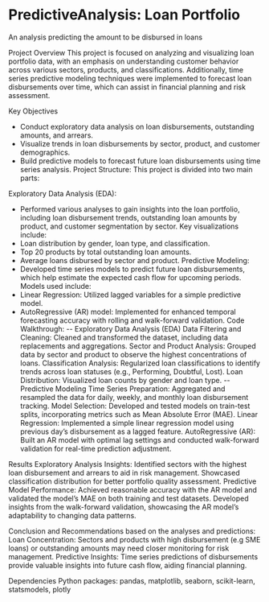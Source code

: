 # PredictiveAnalysis: Loan Portfolio
An analysis predicting the amount to be disbursed in loans 

Project Overview
This project is focused on analyzing and visualizing loan portfolio data, with an emphasis on understanding customer behavior across various sectors, products, and classifications. Additionally, time series predictive modeling techniques were implemented to forecast loan disbursements over time, which can assist in financial planning and risk assessment.

Key Objectives
- Conduct exploratory data analysis on loan disbursements, outstanding amounts, and arrears.
- Visualize trends in loan disbursements by sector, product, and customer demographics.
- Build predictive models to forecast future loan disbursements using time series analysis.
Project Structure: This project is divided into two main parts:

Exploratory Data Analysis (EDA):
- Performed various analyses to gain insights into the loan portfolio, including loan disbursement trends, outstanding loan amounts by product, and customer segmentation by sector.
Key visualizations include:
- Loan distribution by gender, loan type, and classification.
- Top 20 products by total outstanding loan amounts.
- Average loans disbursed by sector and product.
Predictive Modeling:
- Developed time series models to predict future loan disbursements, which help estimate the expected cash flow for upcoming periods.
Models used include:
- Linear Regression: Utilized lagged variables for a simple predictive model.
- AutoRegressive (AR) model: Implemented for enhanced temporal forecasting accuracy with rolling and walk-forward validation.
Code Walkthrough:
-- Exploratory Data Analysis (EDA)
Data Filtering and Cleaning: Cleaned and transformed the dataset, including data replacements and aggregations.
Sector and Product Analysis: Grouped data by sector and product to observe the highest concentrations of loans.
Classification Analysis: Regularized loan classifications to identify trends across loan statuses (e.g., Performing, Doubtful, Lost).
Loan Distribution: Visualized loan counts by gender and loan type.
-- Predictive Modeling
Time Series Preparation: Aggregated and resampled the data for daily, weekly, and monthly loan disbursement tracking.
Model Selection: Developed and tested models on train-test splits, incorporating metrics such as Mean Absolute Error (MAE).
Linear Regression: Implemented a simple linear regression model using previous day’s disbursement as a lagged feature.
AutoRegressive (AR): Built an AR model with optimal lag settings and conducted walk-forward validation for real-time prediction adjustment.


Results
Exploratory Analysis Insights:
Identified sectors with the highest loan disbursement and arrears to aid in risk management.
Showcased classification distribution for better portfolio quality assessment.
Predictive Model Performance:
Achieved reasonable accuracy with the AR model and validated the model’s MAE on both training and test datasets.
Developed insights from the walk-forward validation, showcasing the AR model’s adaptability to changing data patterns.


Conclusion and Recommendations based on the analyses and predictions:
Loan Concentration: Sectors and products with high disbursement (e.g SME loans) or outstanding amounts may need closer monitoring for risk management.
Predictive Insights: Time series predictions of disbursements provide valuable insights into future cash flow, aiding financial planning.


Dependencies
Python packages: pandas, matplotlib, seaborn, scikit-learn, statsmodels, plotly

